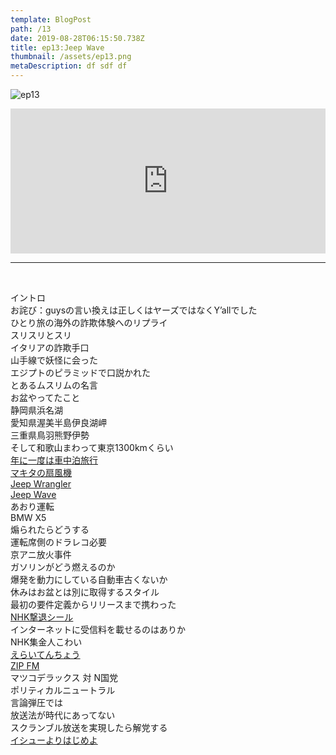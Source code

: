 ```yaml
---  
template: BlogPost  
path: /13
date: 2019-08-28T06:15:50.738Z  
title: ep13:Jeep Wave
thumbnail: /assets/ep13.png
metaDescription: df sdf df  
---  
```

![ep13](/assets/ep13.png)  
<iframe src="https://open.spotify.com/embed/episode/10M7fn6ZPIY3qPCF9shUI2" width="100%" height="232" frameBorder="0" allowfullscreen="" allow="autoplay; clipboard-write; encrypted-media; fullscreen; picture-in-picture"></iframe>

***


</br>

<p>イントロ<br>お詫び：guysの言い換えは正しくはヤーズではなくY’allでした<br>ひとり旅の海外の詐欺体験へのリプライ<br>スリスリとスリ<br>イタリアの詐欺手口<br>山手線で妖怪に会った<br>エジプトのピラミッドで口説かれた<br>とあるムスリムの名言<br>お盆やってたこと<br>静岡県浜名湖<br>愛知県渥美半島伊良湖岬<br>三重県鳥羽熊野伊勢<br>そして和歌山まわって東京1300kmくらい<br><a rel="noreferrer noopener" aria-label="年に一度は車中泊旅行 (新しいタブで開く)" href="http://dada-ism.net/overland-2018-hokkaido/" target="_blank">年に一度は車中泊旅行</a><br><a rel="noreferrer noopener" aria-label="マキタの扇風機 (新しいタブで開く)" href="https://amzn.to/30nXYxD" target="_blank">マキタの扇風機</a><br><a rel="noreferrer noopener" aria-label="Jeep Wrangler (新しいタブで開く)" href="https://www.instagram.com/p/Bobyhn2FrVb/" target="_blank">Jeep Wrangler</a><br><a rel="noreferrer noopener" aria-label="Jeep Wave (新しいタブで開く)" href="http://www.chukyo-chrysler.co.jp/shop/hamamatsuchuo/blog/2017/07/jeep-wave.html" target="_blank">Jeep Wave</a><br>あおり運転<br>BMW X5<br>煽られたらどうする<br>運転席側のドラレコ必要<br>京アニ放火事件<br>ガソリンがどう燃えるのか<br>爆発を動力にしている自動車古くないか<br>休みはお盆とは別に取得するスタイル<br>最初の要件定義からリリースまで携わった<br><a rel="noreferrer noopener" aria-label="NHK撃退シール (新しいタブで開く)" href="http://www.nhkkara.jp/seal.html" target="_blank">NHK撃退シール</a><br>インターネットに受信料を載せるのはありか<br>NHK集金人こわい<br><a rel="noreferrer noopener" aria-label="えらいてんちょう (新しいタブで開く)" href="https://www.youtube.com/channel/UC8sqFN_BPTa-m0sO_mpnVhg" target="_blank">えらいてんちょう</a><br><a rel="noreferrer noopener" aria-label="ZIP FM (新しいタブで開く)" href="https://zip-fm.co.jp/" target="_blank">ZIP FM</a><br>マツコデラックス 対 N国党<br>ポリティカルニュートラル<br>言論弾圧では<br>放送法が時代にあってない<br>スクランブル放送を実現したら解党する<br><a rel="noreferrer noopener" aria-label="イシューよりはじめよ (新しいタブで開く)" href="https://amzn.to/2Zgo2yt" target="_blank">イシューよりはじめよ</a></p>